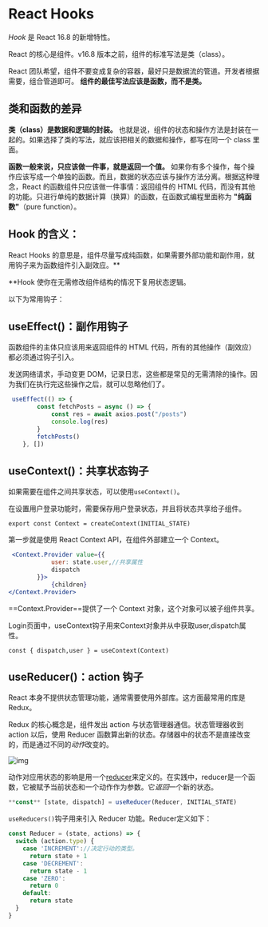 # React Hooks

*Hook* 是 React 16.8 的新增特性。

React 的核心是组件。v16.8 版本之前，组件的标准写法是类（class）。

React 团队希望，组件不要变成复杂的容器，最好只是数据流的管道。开发者根据需要，组合管道即可。 **组件的最佳写法应该是函数，而不是类。**

## 类和函数的差异

**类（class）是数据和逻辑的封装。** 也就是说，组件的状态和操作方法是封装在一起的。如果选择了类的写法，就应该把相关的数据和操作，都写在同一个 class 里面。

**函数一般来说，只应该做一件事，就是返回一个值。** 如果你有多个操作，每个操作应该写成一个单独的函数。而且，数据的状态应该与操作方法分离。根据这种理念，React 的函数组件只应该做一件事情：返回组件的 HTML 代码，而没有其他的功能。只进行单纯的数据计算（换算）的函数，在函数式编程里面称为 **"纯函数"**（pure function）。

## Hook 的含义：

React Hooks 的意思是，组件尽量写成纯函数，如果需要外部功能和副作用，就用钩子来为函数组件引入副效应。**

**Hook 使你在无需修改组件结构的情况下复用状态逻辑。

以下为常用钩子：

## useEffect()：副作用钩子

函数组件的主体只应该用来返回组件的 HTML 代码，所有的其他操作（副效应）都必须通过钩子引入。

发送网络请求，手动变更 DOM，记录日志，这些都是常见的无需清除的操作。因为我们在执行完这些操作之后，就可以忽略他们了。

```jsx
 useEffect(() => {
        const fetchPosts = async () => {
            const res = await axios.post("/posts")
            console.log(res)
        }
        fetchPosts()
    }, [])
```



## useContext()：共享状态钩子

如果需要在组件之间共享状态，可以使用`useContext()`。

在设置用户登录功能时，需要保存用户登录状态，并且将状态共享给子组件。

```
export const Context = createContext(INITIAL_STATE)
```

第一步就是使用 React Context API，在组件外部建立一个 Context。

```jsx
 <Context.Provider value={{
            user: state.user,//共享属性
            dispatch
        }}>
            {children}
</Context.Provider>
```

==Context.Provider==提供了一个 Context 对象，这个对象可以被子组件共享。

Login页面中，useContext钩子用来Context对象并从中获取user,dispatch属性。

```
const { dispatch,user } = useContext(Context)
```

## useReducer()：action 钩子

React 本身不提供状态管理功能，通常需要使用外部库。这方面最常用的库是 Redux。

Redux 的核心概念是，组件发出 action 与状态管理器通信。状态管理器收到 action 以后，使用 Reducer 函数算出新的状态。存储器中的状态不是直接改变的，而是通过不同的*动作*改变的。

![img](https://facebook.github.io/flux/img/overview/flux-simple-f8-diagram-with-client-action-1300w.png)

动作对应用状态的影响是用一个[reducer](https://redux.js.org/basics/reducers)来定义的。在实践中，reducer是一个函数，它被赋予当前状态和一个动作作为参数。它*返回*一个新的状态。

```javascript
**const** [state, dispatch] = useReducer(Reducer, INITIAL_STATE)
```

`useReducers()`钩子用来引入 Reducer 功能。Reducer定义如下：

```javascript
const Reducer = (state, actions) => {
  switch (action.type) {
    case 'INCREMENT'://决定行动的类型。
      return state + 1
    case 'DECREMENT':
      return state - 1
    case 'ZERO':
      return 0
    default: 
      return state
  }
}
```

